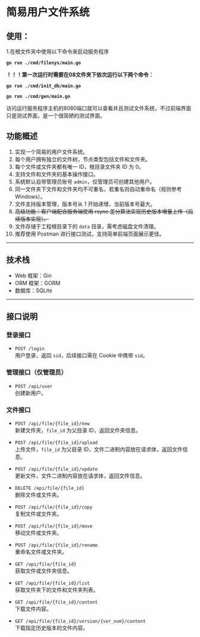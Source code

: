 # 简易用户文件系统
## **使用：**

1.在根文件夹中使用以下命令来启动服务程序


**`go run ./cmd/filesys/main.go `**

**！！！第一次运行时需要在08文件夹下依次运行以下两个命令：**

**`go run ./cmd/init_db/main.go `**

**`go run ./cmd/gen/main.go `**

访问运行服务程序主机的8080端口就可以查看并且测试文件系统，不过前端界面只是测试界面，是一个很简陋的测试界面。

## 功能概述

1. 实现一个简易的用户文件系统。
2. 每个用户拥有独立的文件树，节点类型包括文件和文件夹。
3. 每个文件或文件夹都有唯一 ID，根目录文件夹 ID 为 0。
4. 支持文件和文件夹的基本操作接口。
5. 系统默认自带管理员账号 `admin`，仅管理员可创建其他用户。
6. 同一文件夹下文件和文件夹均不可重名，若重名则自动重命名（规则参考 Windows）。
7. 文件支持版本管理，版本号从 1 开始递增，当前版本号最大。
8. ~~高级功能：客户端配合服务端使用 rsync 差分算法实现历史版本增量上传（后续版本实现）。~~
9. 文件存储于工程根目录下的 `data` 目录，需考虑磁盘文件清理。
10. 推荐使用 Postman 进行接口测试，支持简单前端页面展示更佳。

---

## 技术栈

- Web 框架：Gin
- ORM 框架：GORM
- 数据库：SQLite

---

## 接口说明

### 登录接口

- `POST /login`  
  用户登录，返回 `sid`，后续接口需在 Cookie 中携带 `sid`。

### 管理接口（仅管理员）

- `POST /api/user`  
  创建新用户。

### 文件接口

- `POST /api/file/{file_id}/new`  
  新建文件夹，`file_id` 为父目录 ID，返回文件夹信息。

- `POST /api/file/{file_id}/upload`  
  上传文件，`file_id` 为父目录 ID，文件二进制内容放在请求体，返回文件信息。

- `POST /api/file/{file_id}/update`  
  更新文件，文件二进制内容放在请求体，返回文件信息。

- `DELETE /api/file/{file_id}`  
  删除文件或文件夹。

- `POST /api/file/{file_id}/copy`  
  复制文件或文件夹。

- `POST /api/file/{file_id}/move`  
  移动文件或文件夹。

- `POST /api/file/{file_id}/rename`  
  重命名文件或文件夹。

- `GET /api/file/{file_id}`  
  获取文件或文件夹信息。

- `GET /api/file/{file_id}/list`  
  获取文件夹下的文件和文件夹列表。

- `GET /api/file/{file_id}/content`  
  下载文件内容。

- `GET /api/file/{file_id}/version/{ver_num}/content`  
  下载指定历史版本的文件内容。
